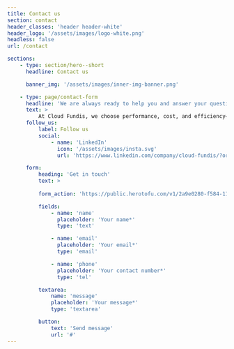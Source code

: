 ```yaml
---
title: Contact us
section: contact
header_classes: 'header header-white'
header_logo: '/assets/images/logo-white.png'
headless: false
url: /contact

sections:
    - type: section/hero--short
      headline: Contact us

      banner_img: '/assets/images/inner-img-banner.png'

    - type: page/contact-form
      headline: 'We are always ready to help you and answer your questions.'
      text: >
          At Cloud Fundis, we choose performance, cost, and efficiency—why not have it all? Ready to take your business to new heights? Drop us a line and let’s make magic happen!
      follow_us:
          label: Follow us
          social:
              - name: 'LinkedIn'
                icon: '/assets/images/insta.svg'
                url: 'https://www.linkedin.com/company/cloud-fundis/?originalSubdomain=za'

      form:
          heading: 'Get in touch'
          text: >
               
          form_action: 'https://public.herotofu.com/v1/2a9e0280-f584-11ed-9ea5-6d659508bc55'

          fields:
              - name: 'name'
                placeholder: 'Your name*'
                type: 'text'

              - name: 'email'
                placeholder: 'Your email*'
                type: 'email'

              - name: 'phone'
                placeholder: 'Your contact number*'
                type: 'tel'

          textarea:
              name: 'message'
              placeholder: 'Your message*'
              type: 'textarea'

          button:
              text: 'Send message'
              url: '#'
---
```

